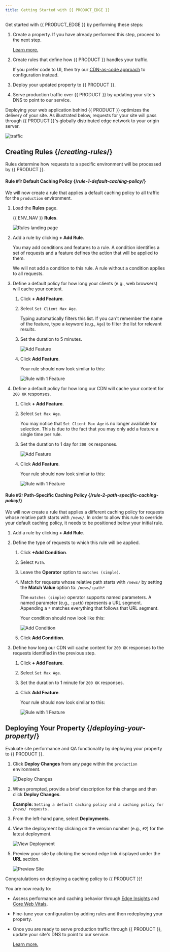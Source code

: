 ```yaml
---
title: Getting Started with {{ PRODUCT_EDGE }}
---
```


Get started with {{ PRODUCT_EDGE }} by performing these steps:

1.  Create a property. If you have already performed this step, proceed to the next step.

    [Learn more.](/guides/getting_started)

2.  Create rules that define how {{ PRODUCT }} handles your traffic.

    <Callout type="info">

      If you prefer code to UI, then try our [CDN-as-code approach](/guides/performance/cdn_as_code/getting_started) to configuration instead. 

    </Callout>

3.  Deploy your updated property to {{ PRODUCT }}.

4.  Serve production traffic over {{ PRODUCT }} by updating your site's DNS to point to our service.

Deploying your web application behind {{ PRODUCT }} optimizes the delivery of your site. As illustrated below, requests for your site will pass through {{ PRODUCT }}'s globally distributed edge network to your origin server.

![traffic](/images/starter/traffic.png)

## Creating Rules {/*creating-rules*/}

Rules determine how requests to a specific environment will be processed by {{ PRODUCT }}. 

#### Rule #1: Default Caching Policy {/*rule-1-default-caching-policy*/}

We will now create a rule that applies a default caching policy to all traffic for the `production` environment.

1.  Load the **Rules** page.

    {{ ENV_NAV }} **Rules**.

    ![Rules landing page](/images/v7/performance/rules-blank.png?width=450)

2.  Add a rule by clicking **+ Add Rule**.

    <Callout type="info">

      You may add conditions and features to a rule. A condition identifies a set of requests and a feature defines the action that will be applied to them.

      We will not add a condition to this rule. A rule without a condition applies to all requests. 

    </Callout>

3.  Define a default policy for how long your clients (e.g., web browsers) will cache your content.

    1.  Click **+ Add Feature**.

    2.  Select `Set Client Max Age`.

        <Callout type="tip">

          Typing automatically filters this list. If you can't remember the name of the feature, type a keyword (e.g., `Age`) to filter the list for relevant results.

        </Callout>

    3.  Set the duration to 5 minutes. 

        ![Add Feature](/images/v7/performance/rules-add-feature.png?width=450)

    4.  Click **Add Feature**.

        Your rule should now look similar to this:

        ![Rule with 1 Feature](/images/v7/performance/rules-rule-with-1-feature.png)

4.  Define a default policy for how long our CDN will cache your content for `200 OK` responses.

    1.  Click **+ Add Feature**.

    2.  Select `Set Max Age`.

        <Callout type="info">

          You may notice that `Set Client Max Age` is no longer available for selection. This is due to the fact that you may only add a feature a single time per rule.

        </Callout>

    3.  Set the duration to 1 day for `200 OK` responses.

        ![Add Feature](/images/v7/performance/rules-add-feature-2.png?width=450)

    4.  Click **Add Feature**.

        Your rule should now look similar to this:

        ![Rule with 1 Feature](/images/v7/performance/rules-rule-with-2-features.png)

#### Rule #2: Path-Specific Caching Policy {/*rule-2-path-specific-caching-policy*/}

We will now create a rule that applies a different caching policy for requests whose relative path starts with `/news/`. In order to allow this rule to override your default caching policy, it needs to be positioned below your initial rule.

1.  Add a rule by clicking **+ Add Rule**.
2.  Define the type of requests to which this rule will be applied.

    1.  Click **+Add Condition**.
    2.  Select `Path`.
    3.  Leave the **Operator** option to `matches (simple)`.
    4.  Match for requests whose relative path starts with `/news/` by setting the **Match Value** option to: `/news/:path*`

        <Callout type="info">

          The `matches (simple)` operator supports named parameters. A named parameter (e.g., `:path`) represents a URL segment. Appending a `*` matches everything that follows that URL segment.

        </Callout>

        Your condition should now look like this:

        ![Add Condition](/images/v7/performance/rules-add-condition.png?width=450)

    5.  Click **Add Condition**.

3.  Define how long our CDN will cache content for `200 OK` responses to the requests identified in the previous step.

    1.  Click **+ Add Feature**.
    2.  Select `Set Max Age`.
    3.  Set the duration to 1 minute for `200 OK` responses.
    4.  Click **Add Feature**.

        Your rule should now look similar to this:

        ![Rule with 1 Feature](/images/v7/performance/rules-2-rules.png?width=450)

## Deploying Your Property {/*deploying-your-property*/}

Evaluate site performance and QA functionality by deploying your property to {{ PRODUCT }}. 

1.  Click **Deploy Changes** from any page within the `production` environment.

    ![Deploy Changes](/images/v7/performance/rules-deploy-changes.png?width=450)

2.  When prompted, provide a brief description for this change and then click **Deploy Changes**.

    **Example:** `Setting a default caching policy and a caching policy for /news/ requests.`

3.  From the left-hand pane, select **Deployments**.

4.  View the deployment by clicking on the version number (e.g., `#2`) for the latest deployment. 

    ![View Deployment](/images/v7/performance/deployments-version-number.png?width=450)

5.  Preview your site by clicking the second edge link displayed under the **URL** section.

    ![Preview Site](/images/v7/performance/deployments-second-url.png?width=450)

Congratulations on deploying a caching policy to {{ PRODUCT }}! 

You are now ready to:

-   Assess performance and caching behavior through [Edge Insights](/guides/performance/observability/edge_insights)  and [Core Web Vitals](/guides/performance/observability/real_user_monitoring). 
-   Fine-tune your configuration by adding rules and then redeploying your property. 
-   Once you are ready to serve production traffic through {{ PRODUCT }}, update your site's DNS to point to our service.

    [Learn more.](/guides/basics/hostnames_and_origins#serving-traffic-through)